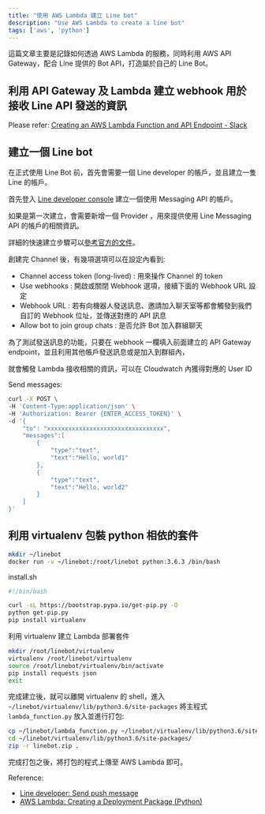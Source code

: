 ```yaml
---
title: "使用 AWS Lambda 建立 Line bot"
description: "Use AWS Lambda to create a line bot"
tags: ['aws', 'python']
---
```


這篇文章主要是記錄如何透過 AWS Lambda 的服務，同時利用 AWS API Gateway，配合 Line 提供的 Bot API，打造屬於自己的 Line Bot。

## 利用 API Gateway 及 Lambda 建立 webhook 用於接收 Line API 發送的資訊

Please refer: [Creating an AWS Lambda Function and API Endpoint - Slack](https://api.slack.com/tutorials/aws-lambda)

## 建立一個 Line bot

在正式使用 Line Bot 前，首先會需要一個 Line developer 的帳戶，並且建立一隻 Line 的帳戶。

首先登入 [Line developer console][line-developer-console] 建立一個使用 Messaging API 的帳戶。

如果是第一次建立，會需要新增一個 Provider ，用來提供使用 Line Messaging API 的帳戶的相關資訊。

詳細的快速建立步驟可以[參考官方的文件][line-developer-getting-started]。

創建完 Channel 後，有幾項選項可以在設定內看到:
- Channel access token (long-lived) : 用來操作 Channel 的 token
- Use webhooks : 開啟或關閉 Webhook 選項，接續下面的 Webhook URL 設定
- Webhook URL : 若有向機器人發送訊息、邀請加入聊天室等都會觸發到我們自訂的 Webhook 位址，並傳送對應的 API 訊息
- Allow bot to join group chats : 是否允許 Bot 加入群組聊天

為了測試發送訊息的功能，只要在 webhook 一欄填入前面建立的 API Gateway endpoint，並且利用其他帳戶發送訊息或是加入到群組內，

就會觸發 Lambda 接收相關的資訊，可以在 Cloudwatch 內獲得對應的 User ID

Send messages:

```bash
curl -X POST \
-H 'Content-Type:application/json' \
-H 'Authorization: Bearer {ENTER_ACCESS_TOKEN}' \
-d '{
    "to": "xxxxxxxxxxxxxxxxxxxxxxxxxxxxxxxxx",
    "messages":[
        {
            "type":"text",
            "text":"Hello, world1"
        },
        {
            "type":"text",
            "text":"Hello, world2"
        }
    ]
}'
```

## 利用 virtualenv 包裝 python 相依的套件 


```bash
mkdir ~/linebot
docker run -v ~/linebot:/root/linebot python:3.6.3 /bin/bash
```

install.sh
```bash
#!/bin/bash

curl -sL https://bootstrap.pypa.io/get-pip.py -O
python get-pip.py
pip install virtualenv
```

利用 virtualenv 建立 Lambda 部署套件

```bash
mkdir /root/linebot/virtualenv
virtualenv /root/linebot/virtualenv
source /root/linebot/virtualenv/bin/activate
pip install requests json
exit
```

完成建立後，就可以離開 virtualenv 的 shell，進入 `~/linebot/virtualenv/lib/python3.6/site-packages` 將主程式 `lambda_function.py` 放入並進行打包:

```bash
cp ~/linebot/lambda_function.py ~/linebot/virtualenv/lib/python3.6/site-packages/
cd ~/linebot/virtualenv/lib/python3.6/site-packages/
zip -r linebot.zip .
```

完成打包之後，將打包的程式上傳至 AWS Lambda 即可。

Reference:

- [Line developer: Send push message][line-developer-push-message]
- [AWS Lambda: Creating a Deployment Package (Python)][aws-creating-a-python-deployment-package]

[line-developer-console]: https://developers.line.me/console/
[line-developer-getting-started]: https://developers.line.me/en/docs/messaging-api/getting-started/
[line-developer-push-message]: https://developers.line.me/en/docs/messaging-api/reference/#send-push-message
[aws-creating-a-python-deployment-package]: http://docs.aws.amazon.com/lambda/latest/dg/lambda-python-how-to-create-deployment-package.html
